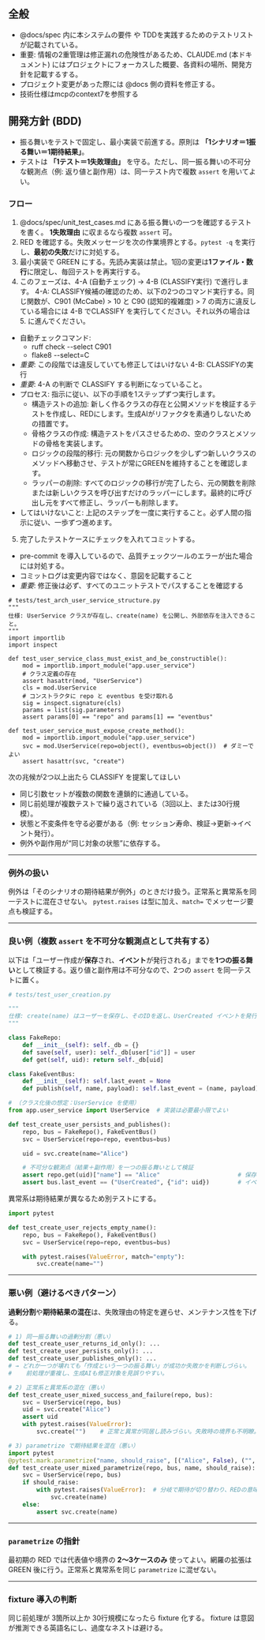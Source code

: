 ## 全般
- @docs/spec 内に本システムの要件 や TDDを実践するためのテストリストが記載されている。
- 重要: 情報の2重管理は修正漏れの危険性があるため、CLAUDE.md (本ドキュメント) にはプロジェクトにフォーカスした概要、各資料の場所、開発方針を記載するする。
- プロジェクト変更があった際には @docs 側の資料を修正する。
- 技術仕様はmcpのcontext7を参照する


## 開発方針 (BDD)

- 振る舞いをテストで固定し、最小実装で前進する。原則は **「1シナリオ＝1振る舞い＝1期待結果」**。
- テストは **「1テスト＝1失敗理由」** を守る。ただし、同一振る舞いの不可分な観測点（例: 返り値と副作用）は、同一テスト内で複数 `assert` を用いてよい。

### フロー

1. @docs/spec/unit_test_cases.md にある振る舞いの一つを確認するテストを書く。 **1失敗理由** に収まるなら複数 `assert` 可。
2. RED を確認する。失敗メッセージを次の作業境界とする。`pytest -q` を実行し、**最初の失敗**だけに対処する。
3. 最小実装で GREEN にする。先読み実装は禁止。1回の変更は**1ファイル・数行**に限定し、毎回テストを再実行する。
4. このフェーズは、4-A (自動チェック) → 4-B (CLASSIFY実行) で進行します。
4-A: CLASSIFY候補の確認のため、以下の2つのコマンド実行する。同じ関数が、C901 (McCabe) > 10 と C90 (認知的複雑度) > 7 の両方に違反している場合には 4-B でCLASSIFY を実行してください。それ以外の場合は 5. に進んでください。
  - 自動チェックコマンド:
    - ruff check --select C901
    - flake8 --select=C
  - *重要*: この段階では違反していても修正してはいけない
4-B: CLASSIFYの実行 
  - *重要*: 4-A の判断で CLASSIFY する判断になっていること。
  - プロセス: 指示に従い、以下の手順を1ステップずつ実行します。
    - 構造テストの追加: 新しく作るクラスの存在と公開メソッドを検証するテストを作成し、REDにします。生成AIがリファクタを素通りしないための措置です。
    - 骨格クラスの作成: 構造テストをパスさせるための、空のクラスとメソッドの骨格を実装します。
    - ロジックの段階的移行: 元の関数からロジックを少しずつ新しいクラスのメソッドへ移動させ、テストが常にGREENを維持することを確認します。
    - ラッパーの削除: すべてのロジックの移行が完了したら、元の関数を削除または新しいクラスを呼び出すだけのラッパーにします。最終的に呼び出し元をすべて修正し、ラッパーも削除します。
  - してはいけないこと: 上記のステップを一度に実行すること。必ず人間の指示に従い、一歩ずつ進めます。
5. 完了したテストケースにチェックを入れてコミットする。
  - pre-commit を導入しているので、品質チェックツールのエラーが出た場合には対処する。
  - コミットログは変更内容ではなく、意図を記載すること
  - *重要*: 修正後は必ず、すべてのユニットテストでパスすることを確認する

```python: 構造テストの追加例
# tests/test_arch_user_service_structure.py
"""
仕様: UserService クラスが存在し、create(name) を公開し、外部依存を注入できること。
"""
import importlib
import inspect

def test_user_service_class_must_exist_and_be_constructible():
    mod = importlib.import_module("app.user_service")
    # クラス定義の存在
    assert hasattr(mod, "UserService")
    cls = mod.UserService
    # コンストラクタに repo と eventbus を受け取れる
    sig = inspect.signature(cls)
    params = list(sig.parameters)
    assert params[0] == "repo" and params[1] == "eventbus"

def test_user_service_must_expose_create_method():
    mod = importlib.import_module("app.user_service")
    svc = mod.UserService(repo=object(), eventbus=object())  # ダミーでよい
    assert hasattr(svc, "create")
```


次の兆候が2つ以上出たら CLASSIFY を提案してほしい
* 同じ引数セットが複数の関数を連鎖的に通過している。
* 同じ前処理が複数テストで繰り返されている（3回以上、または30行規模）。
* 状態と不変条件を守る必要がある（例: セッション寿命、検証→更新→イベント発行）。
* 例外や副作用が“同じ対象の状態”に依存する。


---

### 例外の扱い

例外は「そのシナリオの期待結果が例外」のときだけ扱う。正常系と異常系を同一テストに混在させない。
`pytest.raises` は型に加え、`match=` でメッセージ要点も検証する。

---

### 良い例（複数 `assert` を**不可分な観測点**として共有する）

以下は「ユーザー作成が**保存**され、**イベント**が発行される」までを**1つの振る舞い**として検証する。返り値と副作用は不可分なので、2つの `assert` を同一テストに置く。

```python
# tests/test_user_creation.py

"""
仕様: create(name) はユーザーを保存し、そのIDを返し、UserCreated イベントを発行する。
"""

class FakeRepo:
    def __init__(self): self._db = {}
    def save(self, user): self._db[user["id"]] = user
    def get(self, uid): return self._db[uid]

class FakeEventBus:
    def __init__(self): self.last_event = None
    def publish(self, name, payload): self.last_event = (name, payload)

# （クラス化後の想定：UserService を使用）
from app.user_service import UserService  # 実装は必要最小限でよい

def test_create_user_persists_and_publishes():
    repo, bus = FakeRepo(), FakeEventBus()
    svc = UserService(repo=repo, eventbus=bus)

    uid = svc.create(name="Alice")

    # 不可分な観測点（結果＋副作用）を一つの振る舞いとして検証
    assert repo.get(uid)["name"] == "Alice"                      # 保存の確認（結果）
    assert bus.last_event == ("UserCreated", {"id": uid})        # イベント副作用
```

異常系は期待結果が異なるため別テストにする。

```python
import pytest

def test_create_user_rejects_empty_name():
    repo, bus = FakeRepo(), FakeEventBus()
    svc = UserService(repo=repo, eventbus=bus)

    with pytest.raises(ValueError, match="empty"):
        svc.create(name="")
```

---

### 悪い例（避けるべきパターン）

**過剰分割**や**期待結果の混在**は、失敗理由の特定を遅らせ、メンテナンス性を下げる。

```python
# 1) 同一振る舞いの過剰分割（悪い）
def test_create_user_returns_id_only(): ...
def test_create_user_persists_only(): ...
def test_create_user_publishes_only(): ...
# → どれか一つが壊れても「作成という一つの振る舞い」が成功か失敗かを判断しづらい。
#    前処理が重複し、生成AIも修正対象を見誤りやすい。

# 2) 正常系と異常系の混在（悪い）
def test_create_user_mixed_success_and_failure(repo, bus):
    svc = UserService(repo, bus)
    uid = svc.create("Alice")
    assert uid
    with pytest.raises(ValueError):
        svc.create("")    # 正常と異常が同居し読みづらい。失敗時の境界も不明瞭。

# 3) parametrize で期待結果を混在（悪い）
import pytest
@pytest.mark.parametrize("name, should_raise", [("Alice", False), ("", True)])
def test_create_user_mixed_parametrize(repo, bus, name, should_raise):
    svc = UserService(repo, bus)
    if should_raise:
        with pytest.raises(ValueError):  # 分岐で期待が切り替わり、REDの意味が薄まる
            svc.create(name)
    else:
        assert svc.create(name)
```

---

### `parametrize` の指針

最初期の RED では代表値や境界の **2〜3ケースのみ** 使ってよい。網羅の拡張は GREEN 後に行う。正常系と異常系を同じ `parametrize` に混ぜない。

---

### fixture 導入の判断

同じ前処理が 3箇所以上か 30行規模になったら fixture 化する。
fixture は意図が推測できる英語名にし、過度なネストは避ける。
